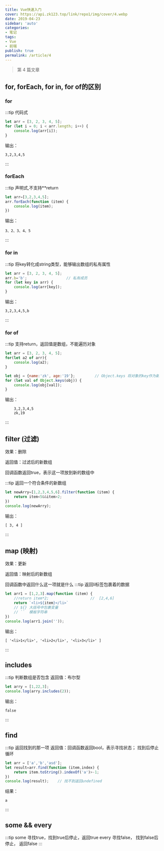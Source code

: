 ```yaml
---
title: Vue快速入门
cover: https://api.zk123.top/link/repo1/img/cover/4.webp
date: 2019-04-23
sidebar: 'auto'
categories:
- 笔记
tags:
- Vue
- 前端
publish: true
permalink: /article/4
---
```


> 第 4 篇文章
<!-- more -->

## for, forEach, for in, for of的区别

### for
:::tip  代码式
```javascript
let arr = [3, 2, 3, 4, 5];
for (let i = 0; i < arr.length; i++) {
    console.log(arr[i]);
}
```
输出：
    
    3,2,3,4,5
    
:::
### forEach
:::tip 声明式,不支持**return
```javascript
let arr=[3,2,3,4,5];
arr.forEach(function (item) {                
    console.log(item);   
})
```
输出：

    3、2、3、4、5
    
:::
### for in
:::tip   将key转化成string类型，能够输出数组的私有属性
```javascript
let arr = [3, 2, 3, 4, 5];
arr.b='b';                  // 私有成员
for (let key in arr) {
    console.log(arr[key]);
}
```
输出：

    3,2,3,4,5,b
:::

### for of
:::tip  支持return，返回值是数组，不能遍历对象
```javascript
let arr = [3, 2, 3, 4, 5];
for(let a2 of arr){
    console.log(a2);
}

let obj = {name:'zk', age:'19'};         // Object.keys 将对象的key作为新的数组
for (let val of Object.keys(obj)) {
    console.log(obj[val]);
}
```
输出：
        
        3,2,3,4,5    
        zk,19
:::

## filter   (过滤)
效果：删除

返回值：过滤后的新数组

回调函数返回true，表示这一项放到新的数组中

:::tip 返回一个符合条件的新数组
```javascript
let newArry=[1,2,3,4,5,6].filter(function (item) {
    return item<5&&item>2;
})
console.log(newArry);
```
输出：

    [ 3, 4 ]
:::

## map (映射)
效果：更新

返回值：映射后的新数组

回调函数中返回什么这一项就是什么
:::tip 返回li标签包裹着的数据
```javascript
let arr1 = [1,2,3].map(function (item) {
    //return item*2;                   //  [2,4,6]
    return `<li>${item}</li>`
    // ${} 大括号中包裹变量
    // ``  模板字符串
})
console.log(arr1.join(''));
```
输出：
    
    [ '<li>1</li>', '<li>2</li>', '<li>3</li>' ]
:::

## includes
:::tip 判断数组是否包含
返回值：布尔型
```javascript
let arry = [1,22,3];
console.log(arry.includes(2));
```
输出：

    false
:::

## find
:::tip 返回找到的那一项
返回值：回调函数返回bool，表示寻找状态； 找到后停止循环
```javascript
let arr = ['a','b','asd'];
let result=arr.find(function (item,index) {
    return item.toString().indexOf('a')>-1;
})
console.log(result);    // 找不到返回undefined
```
结果：
    
    a
:::

## some && every
:::tip 
some 寻找true，找到true后停止，返回true
every 寻找false， 找到false后停止， 返回false
:::


